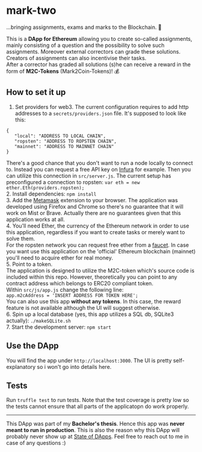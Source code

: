 # mark-two

...bringing assignments, exams and marks to the Blockchain. :rocket:

This is a **DApp for Ethereum** allowing you to create so-called assignments, mainly consisting of a question and the possibility to solve such assignments. Moreover external correctors can grade these solutions. Creators of assignments can also incentivise their tasks.  
After a corrector has graded all solutions (s)he can receive a reward in the form of **M2C-Tokens** (Mark2Coin-Tokens)! :moneybag:

## How to set it up
1. Set providers for web3.
 The current configuration requires to add http addresses to a `secrets/providers.json` file.
 It's supposed to look like this:
 ```
 {
	"local": "ADDRESS TO LOCAL CHAIN",
	"ropsten": "ADDRESS TO ROPSTEN CHAIN",
	"mainnet": "ADDRESS TO MAINNET CHAIN"
 }
 ```

 There's a good chance that you don't want to run a node locally to connect to. Instead you can request a free API key on [Infura](https://infura.io/) for example.
 Then you can utilize this connection in `src/server.js`. The current setup has preconfigured a connection to ropsten:
 `var eth = new ether.Eth(providers.ropsten);`  
2. Install dependencies: `npm install`  
3. Add the [Metamask](https://metamask.io/) extension to your browser. The application was developed using Firefox and Chrome so there's no guarantee that it will work on Mist or Brave. Actually there are no guarantees given that this application works at all.  
4. You'll need Ether, the currency of the Ethereum network in order to use this application, regardless if you want to create tasks or merely want to solve them.  
For the ropsten network you can request free ether from a [faucet](https://faucet.ropsten.be/). In case you want use this application on the 'official' Ethereum blockchain (mainnet) you'll need to acquire ether for real money.  
5. Point to a token.  
 The application is designed to utilize the M2C-token which's source code is included within this repo. However, theoretically you can point to any contract address which belongs to ERC20 compliant token.  
 Within `src/js/app.js` change the following line:  
 `app.m2cAddress = 'INSERT ADDRESS FOR TOKEN HERE';`  
 You can also use this app **without any tokens**. In this case, the reward feature is not available although the UI will suggest otherwise.  
6. Spin up a local database (yes, this app utilizes a SQL db, SQLite3 actually): `./makeSQLite.sh`  
7. Start the development server:
`npm start`

## Use the DApp

You will find the app under `http://localhost:3000`. The UI is pretty self-explanatory so i won't go into details here.

## Tests

Run `truffle test` to run tests. Note that the test coverage is pretty low so the tests cannot ensure that all parts of the applicatopn do work properly.

---

This DApp was part of my **Bachelor's thesis**. Hence this app was **never meant to run in production**. This is also the reason why this DApp will probably never show up at [State of DApps](https://www.stateofthedapps.com/). Feel free to reach out to me in case of any questions :)
